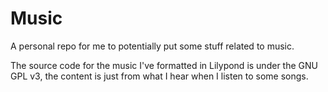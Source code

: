 # Music

A personal repo for me to potentially put some stuff related to music.

The source code for the music I've formatted in Lilypond is under the GNU GPL v3,
the content is just from what I hear when I listen to some songs.
